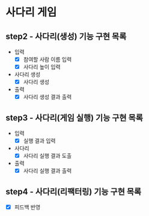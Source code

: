 # 사다리 게임

## step2 - 사다리(생성) 기능 구현 목록

* 입력
    * [X] 참여할 사람 이름 입력
    * [X] 사다리 높이 입력
* 사다리 생성
    * [X] 사다리 생성
* 출력
    * [X] 사다리 생성 결과 출력

## step3 - 사다리(게임 실행) 기능 구현 목록

* 입력
    * [X] 실행 결과 입력
* 사다리
    * [X] 사다리 실행 결과 도출
* 출력
    * [X] 사다리 실행 결과 출력

## step4 - 사다리(리팩터링) 기능 구현 목록

* [X] 피드백 반영

